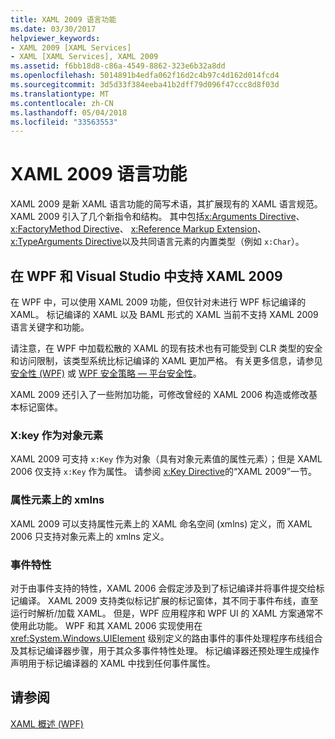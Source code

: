 ```yaml
---
title: XAML 2009 语言功能
ms.date: 03/30/2017
helpviewer_keywords:
- XAML 2009 [XAML Services]
- XAML [XAML Services], XAML 2009
ms.assetid: f6bb18d8-c86a-4549-8862-323e6b32a8dd
ms.openlocfilehash: 5014891b4edfa062f16d2c4b97c4d162d014fcd4
ms.sourcegitcommit: 3d5d33f384eeba41b2dff79d096f47ccc8d8f03d
ms.translationtype: MT
ms.contentlocale: zh-CN
ms.lasthandoff: 05/04/2018
ms.locfileid: "33563553"
---
```

# <a name="xaml-2009-language-features"></a>XAML 2009 语言功能
XAML 2009 是新 XAML 语言功能的简写术语，其扩展现有的 XAML 语言规范。 XAML 2009 引入了几个新指令和结构。 其中包括[x:Arguments Directive](../../../docs/framework/xaml-services/x-arguments-directive.md)、 [x:FactoryMethod Directive](../../../docs/framework/xaml-services/x-factorymethod-directive.md)、 [x:Reference Markup Extension](../../../docs/framework/xaml-services/x-reference-markup-extension.md)、 [x:TypeArguments Directive](../../../docs/framework/xaml-services/x-typearguments-directive.md)以及共同语言元素的内置类型（例如 `x:Char`）。  
  
<a name="xaml_2009_support_in_wpf_and_visual_studio"></a>   
## <a name="xaml-2009-support-in-wpf-and-visual-studio"></a>在 WPF 和 Visual Studio 中支持 XAML 2009  
 在 WPF 中，可以使用 XAML 2009 功能，但仅针对未进行 WPF 标记编译的 XAML。 标记编译的 XAML 以及 BAML 形式的 XAML 当前不支持 XAML 2009 语言关键字和功能。  
  
 请注意，在 WPF 中加载松散的 XAML 的现有技术也有可能受到 CLR 类型的安全和访问限制，该类型系统比标记编译的 XAML 更加严格。 有关更多信息，请参见 [安全性 (WPF)](../../../docs/framework/wpf/security-wpf.md) 或 [WPF 安全策略 — 平台安全性](../../../docs/framework/wpf/wpf-security-strategy-platform-security.md)。  
  
 XAML 2009 还引入了一些附加功能，可修改曾经的 XAML 2006 构造或修改基本标记窗体。  
  
### <a name="xkey-as-an-object-element"></a>X:key 作为对象元素  
 XAML 2009 可支持 `x:Key` 作为对象（具有对象元素值的属性元素）；但是 XAML 2006 仅支持 `x:Key` 作为属性。 请参阅 [x:Key Directive](../../../docs/framework/xaml-services/x-key-directive.md)的“XAML 2009”一节。  
  
### <a name="xmlns-on-property-elements"></a>属性元素上的 xmlns  
 XAML 2009 可以支持属性元素上的 XAML 命名空间 (xmlns) 定义，而 XAML 2006 只支持对象元素上的 xmlns 定义。  
  
### <a name="event-attributes"></a>事件特性  
 对于由事件支持的特性，XAML 2006 会假定涉及到了标记编译并将事件提交给标记编译。 XAML 2009 支持类似标记扩展的标记窗体，其不同于事件布线，直至运行时解析/加载 XAML。 但是，WPF 应用程序和 WPF UI 的 XAML 方案通常不使用此功能。 WPF 和其 XAML 2006 实现使用在 <xref:System.Windows.UIElement> 级别定义的路由事件的事件处理程序布线组合及其标记编译器步骤，用于其众多事件特性处理。 标记编译器还预处理生成操作声明用于标记编译器的 XAML 中找到任何事件属性。  
  
## <a name="see-also"></a>请参阅  
 [XAML 概述 (WPF)](../../../docs/framework/wpf/advanced/xaml-overview-wpf.md)
